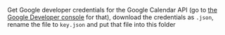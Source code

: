 Get Google developer credentials for the Google Calendar API (go to <a href="https://console.developers.google.com/">the Google Developer console</a> for that), download the credentials as `.json`, rename the file to `key.json` and put that file into this folder